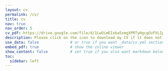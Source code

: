 ```yaml
---
layout: cv
permalink: /cv/
title: cv
nav: true
nav_order: 5
cv_pdf: https://drive.google.com/file/d/1LwOimEIxba5xmgXPRTyHgcgOzFVLIpH8/view?usp=sharing # you can also use external links here
description: Please click on the icon to download my CV if it does not appear in your browser.
use_data: false              # or true if you want _data/cv.yml sections too
embed_pdf: true              # show the inline viewer
show_content: false          # set true if you also want markdown below
toc:
  sidebar: left
---
```

<br>


<object data="https://drive.google.com/file/d/1LwOimEIxba5xmgXPRTyHgcgOzFVLIpH8/view?usp=sharing" width="100%" 
height="600" type="application/pdf"></object>




